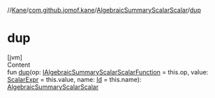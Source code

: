 //[Kane](../../index.md)/[com.github.jomof.kane](../index.md)/[AlgebraicSummaryScalarScalar](index.md)/[dup](dup.md)



# dup  
[jvm]  
Content  
fun [dup](dup.md)(op: [IAlgebraicSummaryScalarScalarFunction](../-i-algebraic-summary-scalar-scalar-function/index.md) = this.op, value: [ScalarExpr](../-scalar-expr/index.md) = this.value, name: [Id](../../com.github.jomof.kane.impl/index.md#%5Bcom.github.jomof.kane.impl%2FId%2F%2F%2FPointingToDeclaration%2F%5D%2FClasslikes%2F-1776797766) = this.name): [AlgebraicSummaryScalarScalar](index.md)  



